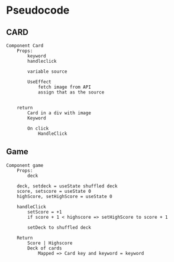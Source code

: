 # Pseudocode
## CARD
    Component Card
        Props:
            keyword
            handleclick

            variable source

            UseEffect
                fetch image from API
                assign that as the source

        
        return
            Card in a div with image
            Keyword

            On click
                HandleClick

## Game
    Component game
        Props:
            deck
        
        deck, setdeck = useState shuffled deck
        score, setscore = useState 0
        highScore, setHighScore = useState 0

        handleClick
            setScore = +1
            if score + 1 < highscore => setHighScore to score + 1

            setDeck to shuffled deck

        Return
            Score | Highscore
            Deck of cards
                Mapped => Card key and keyword = keyword